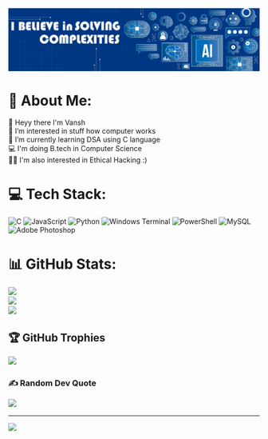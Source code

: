 <img src="https://github.com/iamvanshh/iamvanshh/blob/main/bannermyv.jpg?raw=true">

<h1>💫 About Me:</h1>
👋 Heyy there I'm Vansh<br>👀 I’m interested in stuff how computer works<br>📕  I’m currently learning DSA using C language<br>💻 I'm doing B.tech in Computer Science <br>🐱‍💻 I'm also interested in Ethical Hacking :)<br>

# 💻 Tech Stack:
![C](https://img.shields.io/badge/c-%2300599C.svg?style=flat&logo=c&logoColor=white) ![JavaScript](https://img.shields.io/badge/javascript-%23323330.svg?style=flat&logo=javascript&logoColor=%23F7DF1E) ![Python](https://img.shields.io/badge/python-3670A0?style=flat&logo=python&logoColor=ffdd54) ![Windows Terminal](https://img.shields.io/badge/Windows%20Terminal-%234D4D4D.svg?style=flat&logo=windows-terminal&logoColor=white) ![PowerShell](https://img.shields.io/badge/PowerShell-%235391FE.svg?style=flat&logo=powershell&logoColor=white) ![MySQL](https://img.shields.io/badge/mysql-%2300000f.svg?style=flat&logo=mysql&logoColor=white) ![Adobe Photoshop](https://img.shields.io/badge/adobe%20photoshop-%2331A8FF.svg?style=flat&logo=adobe%20photoshop&logoColor=white)
# 📊 GitHub Stats:
![](https://github-readme-stats.vercel.app/api?username=iamvanshh&theme=dark&hide_border=false&include_all_commits=false&count_private=false)<br/>
![](https://github-readme-streak-stats.herokuapp.com/?user=iamvanshh&theme=dark&hide_border=false)<br/>
![](https://github-readme-stats.vercel.app/api/top-langs/?username=iamvanshh&theme=dark&hide_border=false&include_all_commits=false&count_private=false&layout=compact)

## 🏆 GitHub Trophies
![](https://github-profile-trophy.vercel.app/?username=iamvanshh&theme=radical&no-frame=true&no-bg=false&margin-w=4)

### ✍️ Random Dev Quote
![](https://quotes-github-readme.vercel.app/api?type=horizontal&theme=radical)

---


<a href="https://visitcount.itsvg.in">
  <img src="https://visitcount.itsvg.in/api?id=iamvanshh&label=Profile%20Views&color=0&icon=3&pretty=false" />
</a>

